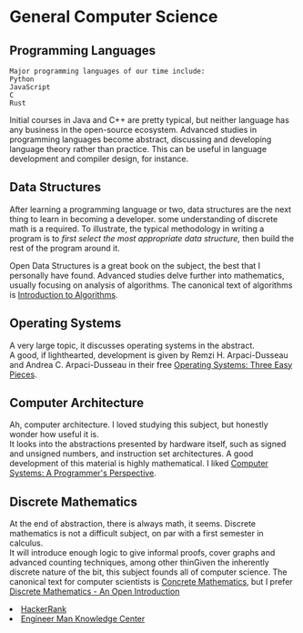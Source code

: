 # General Computer Science

## Programming Languages
    Major programming languages of our time include:
    Python
    JavaScript
    C
    Rust

Initial courses in Java and C++ are pretty typical, but neither language has any 
business in the open-source ecosystem. Advanced studies in programming languages 
become abstract, discussing and developing language theory rather than practice.
This can be useful in language development and compiler design, for instance.

## Data Structures
After learning a programming language or two,
data structures are the next thing to learn in becoming 
a developer.
some understanding of discrete math is a required.
To illustrate, the typical methodology in writing a program is to
<em>first select the most appropriate data structure,</em>
then build the rest of the program around it.

Open Data Structures 
is a great book on the subject, the best that I
personally have found.
Advanced studies delve further into mathematics, usually focusing on analysis of 
algorithms.
The canonical text of algorithms is <a href="https://mitpress.mit.edu/books/introduction-algorithms-third-edition">Introduction to Algorithms</a>.

## Operating Systems
A very large topic, it
discusses operating systems in the abstract.  
A good, if lighthearted, development is given by 
Remzi H. Arpaci-Dusseau and Andrea C. Arpaci-Dusseau in
their free <a href="http://pages.cs.wisc.edu/~remzi/OSTEP/"> Operating Systems: Three Easy Pieces</a>.
                
## Computer Architecture
Ah, computer architecture.  I loved studying this subject,
but honestly wonder how useful it is.  
It looks into the abstractions presented by
hardware itself, such as signed and unsigned numbers, 
and instruction set architectures.
A good development of this
material is highly mathematical.
I liked <a href="http://www.csapp.cs.cmu.edu/">Computer Systems: A Programmer's Perspective</a>.

## Discrete Mathematics
At the end of abstraction, there is always math, it seems.
Discrete mathematics is not a difficult subject,
on par with a first semester in calculus.  
It will introduce enough logic to give informal proofs, 
cover graphs and advanced counting techniques, among other thinGiven the inherently discrete nature of the bit, this
subject founds all of computer science.
The canonical text for computer scientists is
<a href="https://en.wikipedia.org/wiki/Concrete_Mathematics">Concrete Mathematics</a>,
but I prefer <a href="http://discrete.openmathbooks.org/dmoi3.html"> Discrete Mathematics - An Open Introduction</a>

<li><a href="https://www.hackerrank.com/">HackerRank</a></li>
<li><a href="https://emkc.org/">Engineer Man Knowledge Center</a></li>
